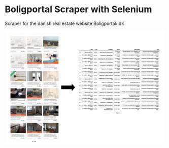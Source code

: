 # Boligportal Scraper with Selenium
Scraper for the danish real estate website Boligportak.dk

![Example of Boligportal Scraping](./img/example.png)
